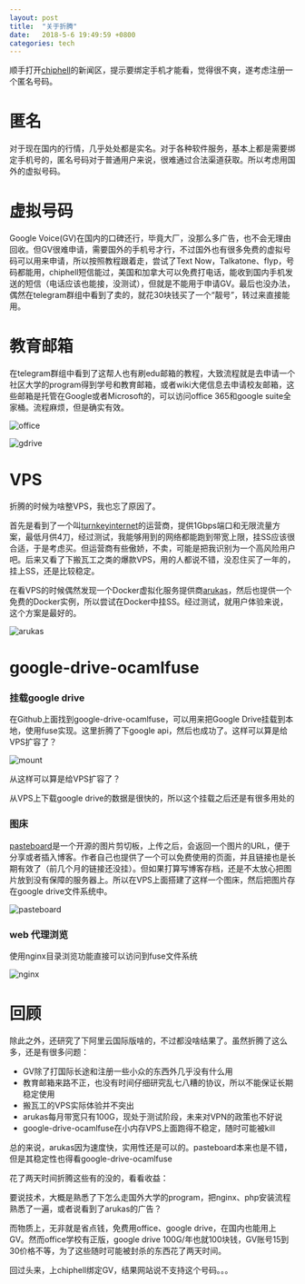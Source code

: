 ```yaml
---
layout: post
title:  "关于折腾"
date:   2018-5-6 19:49:59 +0800
categories: tech
---
```


顺手打开[chiphell](https://www.chiphell.com/ "chiphell")的新闻区，提示要绑定手机才能看，觉得很不爽，遂考虑注册一个匿名号码。

# 匿名

对于现在国内的行情，几乎处处都是实名。对于各种软件服务，基本上都是需要绑定手机号的，匿名号码对于普通用户来说，很难通过合法渠道获取。所以考虑用国外的虚拟号码。

# 虚拟号码
Google Voice(GV)在国内的口碑还行，毕竟大厂，没那么多广告，也不会无理由回收。但GV很难申请，需要国外的手机号才行，不过国外也有很多免费的虚拟号码可以用来申请，所以按照教程跟着走，尝试了Text Now，Talkatone、flyp，号码都能用，chiphell短信能过，美国和加拿大可以免费打电话，能收到国内手机发送的短信（电话应该也能接，没测试），但就是不能用于申请GV。最后也没办法，偶然在telegram群组中看到了卖的，就花30块钱买了一个“靓号”，转过来直接能用。

# 教育邮箱

在telegram群组中看到了这帮人也有刷edu邮箱的教程，大致流程就是去申请一个社区大学的program得到学号和教育邮箱，或者wiki大佬信息去申请校友邮箱，这些邮箱是托管在Google或者Microsoft的，可以访问office 365和google suite全家桶。流程麻烦，但是确实有效。

![office](http://vps.ya0db9.com:4000/storage/1ALum37w.png "office")

![gdrive](http://vps.ya0db9.com:4000/storage/1ALINwmh.png "gdrive")


# VPS

折腾的时候为啥整VPS，我也忘了原因了。

首先是看到了一个叫[turnkeyinternet](https://turnkeyinternet.net "turnkeyinternet")的运营商，提供1Gbps端口和无限流量方案，最低月供4刀，经过测试，我能够用到的网络都能跑到带宽上限，挂SS应该很合适，于是考虑买。但运营商有些傲娇，不卖，可能是把我识别为一个高风险用户吧。后来又看了下搬瓦工之类的爆款VPS，用的人都说不错，没忍住买了一年的，挂上SS，还是比较稳定。

在看VPS的时候偶然发现一个Docker虚拟化服务提供商[arukas](https://arukas.io "arukas")，然后也提供一个免费的Docker实例，所以尝试在Docker中挂SS。经过测试，就用户体验来说，这个方案是最好的。

![arukas](http://vps.ya0db9.com:4000/storage/1AOtmD6v.png "arukas")

# google-drive-ocamlfuse

### 挂载google drive

在Github上面找到google-drive-ocamlfuse，可以用来把Google Drive挂载到本地，使用fuse实现。这里折腾了下google api，然后也成功了。这样可以算是给VPS扩容了？

![mount](http://vps.ya0db9.com:4000/storage/1AP00RtV.png "mount")

从这样可以算是给VPS扩容了？


从VPS上下载google drive的数据是很快的，所以这个挂载之后还是有很多用处的

### 图床 ###

[pasteboard](https://github.com/JoelBesada/pasteboard "pasteboard")是一个开源的图片剪切板，上传之后，会返回一个图片的URL，便于分享或者插入博客。作者自己也提供了一个可以免费使用的页面，并且链接也是长期有效了（前几个月的链接还没挂）。但如果打算写博客存档，还是不太放心把图片放到没有保障的服务器上。所以在VPS上面搭建了这样一个图床，然后把图片存在google drive文件系统中。

![pasteboard](http://vps.ya0db9.com:4000/storage/1APG8jfB.png "pasteboard")

### web 代理浏览

使用nginx目录浏览功能直接可以访问到fuse文件系统

![nginx](http://vps.ya0db9.com:4000/storage/1AQ5iPAA.png "nginx")

# 回顾

除此之外，还研究了下阿里云国际版啥的，不过都没啥结果了。虽然折腾了这么多，还是有很多问题：

- GV除了打国际长途和注册一些小众的东西外几乎没有什么用
- 教育邮箱来路不正，也没有时间仔细研究乱七八糟的协议，所以不能保证长期稳定使用
- 搬瓦工的VPS实际体验并不突出
- arukas每月带宽只有100G，现处于测试阶段，未来对VPN的政策也不好说
- google-drive-ocamlfuse在小内存VPS上面跑得不稳定，随时可能被kill

总的来说，arukas因为速度快，实用性还是可以的。pasteboard本来也是不错，但是其稳定性也得看google-drive-ocamlfuse

花了两天时间折腾这些有的没的，看看收益：

要说技术，大概是熟悉了下怎么走国外大学的program，把nginx、php安装流程熟悉了一遍，或者说看到了arukas的广告？

而物质上，无非就是省点钱，免费用office、google drive，在国内也能用上GV。然而office学校有正版，google drive 100G/年也就100块钱，GV账号15到30价格不等，为了这些随时可能被封杀的东西花了两天时间。

回过头来，上chiphell绑定GV，结果网站说不支持这个号码。。。

